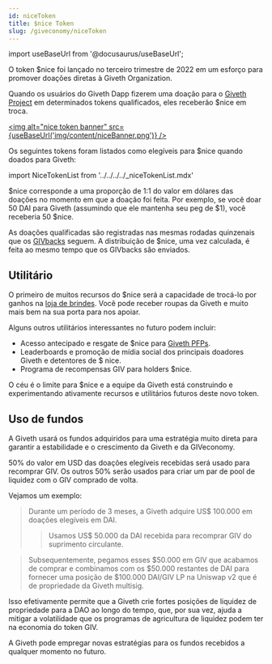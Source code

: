 ```yaml
---
id: niceToken
title: $nice Token
slug: /giveconomy/niceToken
---
```

import useBaseUrl from '@docusaurus/useBaseUrl';

O token $nice foi lançado no terceiro trimestre de 2022 em um esforço para promover doações diretas à Giveth Organization.

Quando os usuários do Giveth Dapp fizerem uma doação para o [Giveth Project](https://giveth.io/project/the-giveth-community-of-makers) em determinados tokens qualificados, eles receberão $nice em troca.

<a href="https://giveth.io/project/the-giveth-community-of-makers"><img alt="nice token banner"  src={useBaseUrl('img/content/niceBanner.png')} /></a>

Os seguintes tokens foram listados como elegíveis para $nice quando doados para Giveth:

import NiceTokenList from '../../../../_niceTokenList.mdx'

<NiceTokenList />

$nice corresponde a uma proporção de 1:1 do valor em dólares das doações no momento em que a doação foi feita. Por exemplo, se você doar 50 DAI para Giveth (assumindo que ele mantenha seu peg de $1), você receberia 50 $nice.

As doações qualificadas são registradas nas mesmas rodadas quinzenais que os [GIVbacks](https://docs.giveth.io/giveconomy/givbacks/) seguem. A distribuição de $nice, uma vez calculada, é feita ao mesmo tempo que os GIVbacks são enviados.

## Utilitário

O primeiro de muitos recursos do $nice será a capacidade de trocá-lo por ganhos na [loja de brindes](https://swag.giveth.io/). Você pode receber roupas da Giveth e muito mais bem na sua porta para nos apoiar.

Alguns outros utilitários interessantes no futuro podem incluir:
- Acesso antecipado e resgate de $nice para [Giveth PFPs](https://forum.giveth.io/t/the-givers-pfp-collection-initial-sketches/656/5).
- Leaderboards e promoção de mídia social dos principais doadores Giveth e detentores de $ nice.
- Programa de recompensas GIV para holders $nice.

O céu é o limite para $nice e a equipe da Giveth está construindo e experimentando ativamente recursos e utilitários futuros deste novo token.

## Uso de fundos

A Giveth usará os fundos adquiridos para uma estratégia muito direta para garantir a estabilidade e o crescimento da Giveth e da GIVeconomy.

50% do valor em USD das doações elegíveis recebidas será usado para recomprar GIV. Os outros 50% serão usados ​​para criar um par de pool de liquidez com o GIV comprado de volta.

Vejamos um exemplo:

> Durante um período de 3 meses, a Giveth adquire US$ 100.000 em doações elegíveis em DAI.
>
> > Usamos US$ 50.000 da DAI recebida para recomprar GIV do suprimento circulante.

> Subsequentemente, pegamos esses $50.000 em GIV que acabamos de comprar e combinamos com os $50.000 restantes de DAI para fornecer uma posição de $100.000 DAI/GIV LP na Uniswap v2 que é de propriedade da Giveth multisig.

Isso efetivamente permite que a Giveth crie fortes posições de liquidez de propriedade para a DAO ao longo do tempo, que, por sua vez, ajuda a mitigar a volatilidade que os programas de agricultura de liquidez podem ter na economia do token GIV.

A Giveth pode empregar novas estratégias para os fundos recebidos a qualquer momento no futuro.
